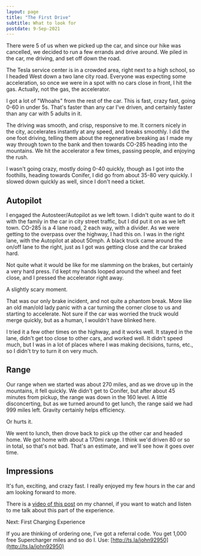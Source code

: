 ```yaml
---
layout: page
title: "The First Drive"
subtitle: What to look for
postdate: 9-Sep-2021
---
```


There were 5 of us when we picked up the car, and since our hike was cancelled, we decided to run a few errands and drive around. We piled in the car, me driving, and set off down the road. 

The Tesla service center is in a crowded area, right next to a high school, so I headed West down a two lane city road. Everyone was expecting some acceleration, so once we were in a spot with no cars close in front, I hit the gas. Actually, not the gas, the accelerator.

I got a lot of "Whoahs" from the rest of the car. This is fast, crazy fast, going 0-60 in under 5s. That's faster than any car I've driven, and certainly faster than any car with 5 adults in it.

The driving was smooth, and crisp, responsive to me. It corners nicely in the city, accelerates instantly at any speed, and breaks smoothly. I did the one foot driving, telling them about the regenerative breaking as I made my way through town to the bank and then towards CO-285 heading into the mountains. We hit the accelerator a few times, passing people, and enjoying the rush. 

I wasn't going crazy, mostly doing 0-40 quickly, though as I got into the foothills, heading towards Conifer, I did go from about 35-80 very quickly. I slowed down quickly as well, since I don't need a ticket.

## Autopilot

I engaged the Autosteer/Autopilot as we left town. I didn't quite want to do it with the family in the car in city street traffic, but I did put it on as we left town. CO-285 is a 4 lane road, 2 each way, with a divider. As we were getting to the overpass over the highway, I had this on. I was in the right lane, with the Autopilot at about 50mph. A black truck came around the on/off lane to the right, just as I got was getting close and the car braked hard.

Not quite what it would be like for me slamming on the brakes, but certainly a very hard press. I'd kept my hands looped around the wheel and feet close, and I pressed the accelerator right away. 

A slightly scary moment.

That was our only brake incident, and not quite a phantom break. More like an old man/old lady panic with a car turning the corner close to us and starting to accelerate. Not sure if the car was worried the truck would merge quickly, but as a human, I wouldn't have blinked here.

I tried it a few other times on the highway, and it works well. It stayed in the lane, didn't get too close to other cars, and worked well. It didn't speed much, but I was in a lot of places where I was making decisions, turns, etc., so I didn't try to turn it on very much.

## Range

Our range when we started was about 270 miles, and as we drove up in the mountains, it fell quickly. We didn't get to Conifer, but after about 45 minutes from pickup, the range was down in the 160 level. A little disconcerting, but as we turned around to get lunch, the range said we had 999 miles left. Gravity certainly helps efficiency. 

Or hurts it.

We went to lunch, then drove back to pick up the other car and headed home. We got home with about a 170mi range. I think we'd driven 80 or so in total, so that's not bad. That's an estimate, and we'll see how it goes over time.

## Impressions

It's fun, exciting, and crazy fast. I really enjoyed my few hours in the car and am looking forward to more.

There is a [video of this post]() on my channel, if you want to watch and listen to me talk about this part of the experience.

Next: First Charging Experience

If you are thinking of ordering one, I’ve got a referral code. You get 1,000 free Supercharger miles and so do I. Use: [http://ts.la/john92950](http://ts.la/john92950)